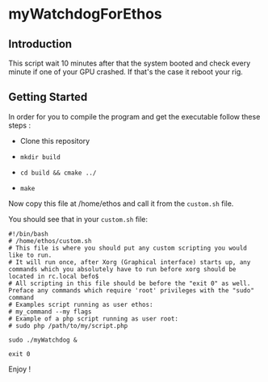 # myWatchdogForEthos

## Introduction

This script wait 10 minutes after that the system booted and check every minute if one of your GPU crashed. If that's the case it reboot your rig.


## Getting Started

In order for you to compile the program and get the executable follow these steps :

- Clone this repository

- ```mkdir build```

- ```cd build && cmake ../```

- ```make```

Now copy this file at /home/ethos and call it from the ```custom.sh``` file.

You should see that in your ```custom.sh``` file:

```
#!/bin/bash
# /home/ethos/custom.sh
# This file is where you should put any custom scripting you would like to run. 
# It will run once, after Xorg (Graphical interface) starts up, any commands which you absolutely have to run before xorg should be located in rc.local befo$
# All scripting in this file should be before the "exit 0" as well.  Preface any commands which require 'root' privileges with the "sudo" command
# Examples script running as user ethos: 
# my_command --my flags
# Example of a php script running as user root:
# sudo php /path/to/my/script.php

sudo ./myWatchdog &

exit 0
```

Enjoy !
